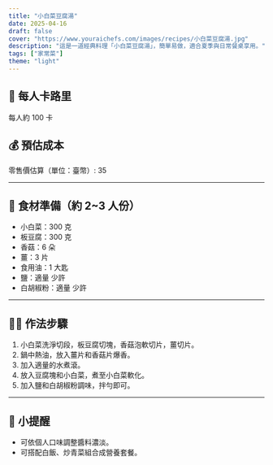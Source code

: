 ```yaml
---
title: "小白菜豆腐湯"
date: 2025-04-16
draft: false
cover: "https://www.youraichefs.com/images/recipes/小白菜豆腐湯.jpg"
description: "這是一道經典料理「小白菜豆腐湯」，簡單易做，適合夏季與日常餐桌享用。"
tags: ["家常菜"]
theme: "light"
---
```


## 🥄 每人卡路里  
每人約 100 卡

## 💰 預估成本  
零售價估算（單位：臺幣）: 35

---

## 🧾 食材準備（約 2~3 人份）

- 小白菜：300 克
- 板豆腐：300 克
- 香菇：6 朵
- 薑：3 片
- 食用油：1 大匙
- 鹽：適量 少許
- 白胡椒粉：適量 少許

---

## 👩‍🍳 作法步驟

1. 小白菜洗淨切段，板豆腐切塊，香菇泡軟切片，薑切片。
2. 鍋中熱油，放入薑片和香菇片爆香。
3. 加入適量的水煮滾。
4. 放入豆腐塊和小白菜，煮至小白菜軟化。
5. 加入鹽和白胡椒粉調味，拌勻即可。

---

## 📝 小提醒

- 可依個人口味調整醬料濃淡。
- 可搭配白飯、炒青菜組合成營養套餐。
